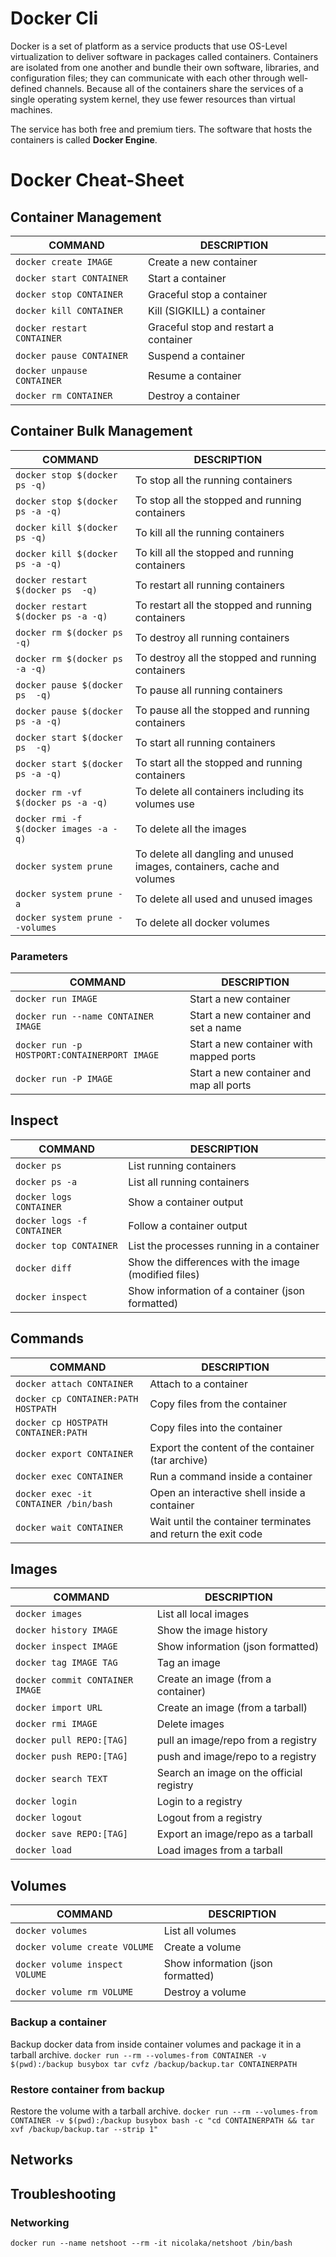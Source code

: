 # Docker Cli


Docker is a set of platform as a service products that use OS-Level virtualization to deliver software in packages called containers. Containers are isolated from one another and bundle their own software, libraries, and configuration files; they can communicate with each other through well-defined channels. Because all of the containers share the services of a single operating system kernel, they use fewer resources than virtual machines.
<!--more-->
The service has both free and premium tiers. The software that hosts the containers is called **Docker Engine**.

# Docker Cheat-Sheet
## Container Management
COMMAND | DESCRIPTION
---|---
`docker create IMAGE` | Create a new container
`docker start CONTAINER` | Start a container
`docker stop CONTAINER` | Graceful stop a container
`docker kill CONTAINER` | Kill (SIGKILL) a container
`docker restart CONTAINER` | Graceful stop and restart a container
`docker pause CONTAINER` | Suspend a container
`docker unpause CONTAINER` | Resume a container
`docker rm CONTAINER` | Destroy a container
## Container Bulk Management
COMMAND | DESCRIPTION
---|---
`docker stop $(docker ps -q)` | To stop all the running containers
`docker stop $(docker ps -a -q)` | To stop all the stopped and running containers
`docker kill $(docker ps -q)` | To kill all the running containers
`docker kill $(docker ps -a -q)` | To kill all the stopped and running containers
`docker restart $(docker ps  -q)` | To restart all  running containers
`docker restart $(docker ps -a -q)` | To restart all the stopped and running containers
`docker rm $(docker ps  -q)` | To destroy all running containers
`docker rm $(docker ps -a -q)` | To destroy all the stopped and running containers
`docker pause $(docker ps  -q)` | To pause all  running containers
`docker pause $(docker ps -a -q)` | To pause all the stopped and running containers
`docker start $(docker ps  -q)` | To start all  running containers
`docker start $(docker ps -a -q)` | To start all the stopped and running containers
`docker rm -vf $(docker ps -a -q)` | To delete all containers including its volumes use
`docker rmi -f $(docker images -a -q)` | To delete all the images
`docker system prune` | To delete all dangling and unused images, containers, cache and volumes
`docker system prune -a` | To delete all used and unused images
`docker system prune --volumes` | To delete all docker volumes
### Parameters
COMMAND | DESCRIPTION
---|---
`docker run IMAGE` | Start a new container
`docker run --name CONTAINER IMAGE` | Start a new container and set a name
`docker run -p HOSTPORT:CONTAINERPORT IMAGE` | Start a new container with mapped ports
`docker run -P IMAGE` | Start a new container and map all ports
## Inspect
COMMAND | DESCRIPTION
---|---
`docker ps` | List running containers
`docker ps -a` | List all running containers
`docker logs CONTAINER` | Show a container output
`docker logs -f CONTAINER` | Follow a container output
`docker top CONTAINER` | List the processes running in a container
`docker diff` | Show the differences with the image (modified files)
`docker inspect` | Show information of a container (json formatted)
## Commands
COMMAND | DESCRIPTION
---|---
`docker attach CONTAINER` | Attach to a container
`docker cp CONTAINER:PATH HOSTPATH` | Copy files from the container
`docker cp HOSTPATH CONTAINER:PATH` | Copy files into the container
`docker export CONTAINER` | Export the content of the container (tar archive)
`docker exec CONTAINER` | Run a command inside a container
`docker exec -it CONTAINER /bin/bash` | Open an interactive shell inside a container
`docker wait CONTAINER` | Wait until the container terminates and return the exit code
## Images
COMMAND | DESCRIPTION
---|---
`docker images` | List all local images
`docker history IMAGE` | Show the image history
`docker inspect IMAGE` | Show information (json formatted)
`docker tag IMAGE TAG` | Tag an image
`docker commit CONTAINER IMAGE` | Create an image (from a container)
`docker import URL` | Create an image (from a tarball)
`docker rmi IMAGE` | Delete images
`docker pull REPO:[TAG]` | pull an image/repo from a registry
`docker push REPO:[TAG]` | push and image/repo to a registry
`docker search TEXT` | Search an image on the official registry
`docker login` | Login to a registry
`docker logout` | Logout from a registry
`docker save REPO:[TAG]` | Export an image/repo as a tarball
`docker load` | Load images from a tarball
## Volumes
COMMAND | DESCRIPTION
---|---
`docker volumes` | List all volumes
`docker volume create VOLUME` | Create a volume
`docker volume inspect VOLUME` | Show information (json formatted)
`docker volume rm VOLUME` | Destroy a volume
### Backup a container
Backup docker data from inside container volumes and package it in a tarball archive.
`docker run --rm --volumes-from CONTAINER -v $(pwd):/backup busybox tar cvfz /backup/backup.tar CONTAINERPATH`
### Restore container from backup
Restore the volume with a tarball archive.
`docker run --rm --volumes-from CONTAINER -v $(pwd):/backup busybox bash -c "cd CONTAINERPATH && tar xvf /backup/backup.tar --strip 1"`
## Networks

## Troubleshooting
### Networking
`docker run --name netshoot --rm -it nicolaka/netshoot /bin/bash`

